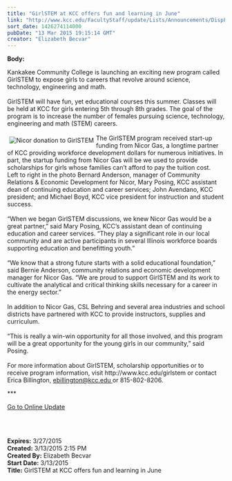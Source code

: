 ```yaml
---
title: "GirlSTEM at KCC offers fun and learning in June"
link: "http://www.kcc.edu/FacultyStaff/update/Lists/Announcements/DispForm.aspx?ID=1856"
sort_date: 1426274114000
pubDate: "13 Mar 2015 19:15:14 GMT"
creator: "Elizabeth Becvar"
---
```


<div><b>Body:</b> <div class="ExternalClass60641BDB49BA41AB8A8A1F853F65408B"><p>​Kankakee Community College is launching an exciting new program called GirlSTEM to expose girls to careers that revolve around science, technology, engineering and math.<br /><br />GirlSTEM will have fun, yet educational courses this summer. Classes will be held at KCC for girls entering 5th through 8th grades. The goal of the program is to increase the number of females pursuing science, technology, engineering and math (STEM) careers.<br /><br /><img alt="Nicor donation to GirlSTEM" src="/FacultyStaff/update/PublishingImages/Nicor_donation_update.jpg" style="vertical-align:auto;float:left;margin:5px" />The GirlSTEM program received start-up funding from Nicor Gas, a longtime partner of KCC providing workforce development dollars for numerous initiatives. In part, the startup funding from Nicor Gas will be we used to provide scholarships for girls whose families can’t afford to pay the tuition cost.  Left to right in the photo Bernard Anderson, manager of Community Relations &amp; Economic Development for Nicor, Mary Posing, KCC assistant dean of continuing education and career services; John Avendano, KCC president; and Michael Boyd, KCC vice president for instruction and student success.<br /><br />“When we began GirlSTEM discussions, we knew Nicor Gas would be a great partner,” said Mary Posing, KCC’s assistant dean of continuing education and career services. “They play a significant role in our local community and are active participants in several Illinois workforce boards supporting education and benefitting youth.”<br /><br />“We know that a strong future starts with a solid educational foundation,” said Bernie Anderson, community relations and economic development manager for Nicor Gas. “We are proud to support GirlSTEM and its work to cultivate the analytical and critical thinking skills necessary for a career in the energy sector.”<br /><br />In addition to Nicor Gas, CSL Behring and several area industries and school districts have partnered with KCC to provide instructors, supplies and curriculum. <br /><br />“This is really a win-win opportunity for all those involved, and this program will be a great opportunity for the young girls in our community,” said Posing.<br /><br />For more information about GirlSTEM, scholarship opportunities or to receive program information, visit http://www.kcc.edu/girlstem or contact Erica Billington, <a href="mailto:ebillington@kcc.edu">ebillington@kcc.edu </a>or 815-802-8206.<br /></p>
<p>***</p>
<p><a href="/FacultyStaff/update/Pages/dailyupdate.aspx">Go to Online Update</a></p>
<p><br /> </p></div></div>
<div><b>Expires:</b> 3/27/2015</div>
<div><b>Created:</b> 3/13/2015 2:15 PM</div>
<div><b>Created By:</b> Elizabeth Becvar</div>
<div><b>Start Date:</b> 3/13/2015</div>
<div><b>Title:</b> GirlSTEM at KCC offers fun and learning in June</div>
